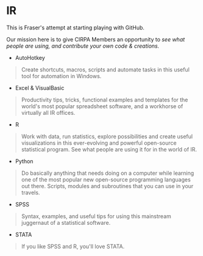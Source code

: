 # IR

This is Fraser's attempt at starting playing with GitHub.

Our mission here is to give CIRPA Members an opportunity to *see what people are using, and contribute your own code & creations.*

* AutoHotkey
> Create shortcuts, macros, scripts and automate tasks in this useful tool for automation in Windows. 
* Excel & VisualBasic
> Productivity tips, tricks, functional examples and templates for the world's most popular spreadsheet software, and a workhorse of virtually all IR offices. 
* R
> Work with data, run statistics, explore possibilities and create useful visualizations in this ever-evolving and powerful open-source statistical program. See what people are using it for in the world of IR.
* Python
> Do basically anything that needs doing on a computer while learning one of the most popular new open-source programming languages out there. Scripts, modules and subroutines that you can use in your travels.
* SPSS
> Syntax, examples, and useful tips for using this mainstream juggernaut of a statistical software.
* STATA
> If you like SPSS and R, you'll love STATA.
